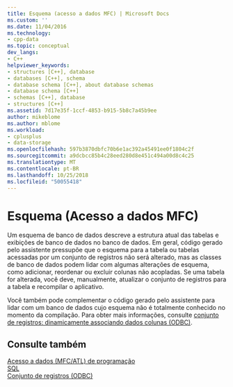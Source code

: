 ```yaml
---
title: Esquema (acesso a dados MFC) | Microsoft Docs
ms.custom: ''
ms.date: 11/04/2016
ms.technology:
- cpp-data
ms.topic: conceptual
dev_langs:
- C++
helpviewer_keywords:
- structures [C++], database
- databases [C++], schema
- database schema [C++], about database schemas
- database schema [C++]
- schemas [C++], database
- structures [C++]
ms.assetid: 7d17e35f-1ccf-4853-b915-5b8c7a45b9ee
author: mikeblome
ms.author: mblome
ms.workload:
- cplusplus
- data-storage
ms.openlocfilehash: 597b3870dbfc70b6e1ac392a45491ee0f1804c2f
ms.sourcegitcommit: a9dcbcc85b4c28eed280d8e451c494a00d8c4c25
ms.translationtype: MT
ms.contentlocale: pt-BR
ms.lasthandoff: 10/25/2018
ms.locfileid: "50055418"
---
```

# <a name="schema--mfc-data-access"></a>Esquema (Acesso a dados MFC)

Um esquema de banco de dados descreve a estrutura atual das tabelas e exibições de banco de dados no banco de dados. Em geral, código gerado pelo assistente pressupõe que o esquema para a tabela ou tabelas acessadas por um conjunto de registros não será alterado, mas as classes de banco de dados podem lidar com algumas alterações de esquema, como adicionar, reordenar ou excluir colunas não acopladas. Se uma tabela for alterada, você deve, manualmente, atualizar o conjunto de registros para a tabela e recompilar o aplicativo.

Você também pode complementar o código gerado pelo assistente para lidar com um banco de dados cujo esquema não é totalmente conhecido no momento da compilação. Para obter mais informações, consulte [conjunto de registros: dinamicamente associando dados colunas (ODBC)](../data/odbc/recordset-dynamically-binding-data-columns-odbc.md).

## <a name="see-also"></a>Consulte também

[Acesso a dados (MFC/ATL) de programação](../data/data-access-programming-mfc-atl.md)<br/>
[SQL](../data/odbc/sql.md)<br/>
[Conjunto de registros (ODBC)](../data/odbc/recordset-odbc.md)